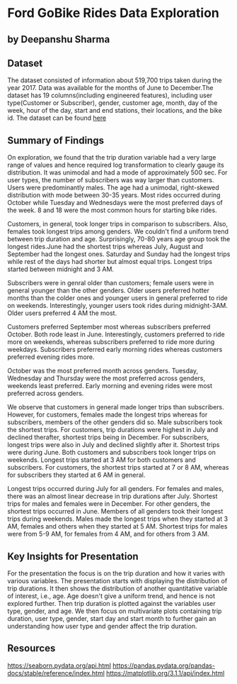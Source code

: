 # Ford GoBike Rides Data Exploration
## by Deepanshu Sharma


## Dataset

The dataset consisted of information about 519,700 trips taken during the year 2017. Data was available for the months of June to December.The dataset has 19 columns(including engineered features), including user type(Customer or Subscriber), gender, customer age, month, day of the week, hour of the day, start and end stations, their locations, and the bike id.
The dataset can be found [here](https://s3.amazonaws.com/baywheels-data/index.html)



## Summary of Findings

On exploration, we found that the trip duration variable had a very large range of values and hence required log transformation to clearly gauge its distribution. It was unimodal and had a mode of approximately 500 sec. For user types, the number of subscribers was way larger than customers. Users were predominantly males. The age had a unimodal, right-skewed distribution with mode between 30-35 years. Most rides occurred during October while Tuesday and Wednesdays were the most preferred days of the week. 8 and 18 were the most common hours for starting bike rides.

Customers, in general, took longer trips in comparison to subscribers. Also, females took longest trips among genders. We couldn't find a uniform trend between trip duration and age. Surprisingly, 70-80 years age group took the longest rides.June had the shortest trips whereas July, August and September had the longest ones. Saturday and Sunday had the longest trips while rest of the days had shorter but almost equal trips. Longest trips started between midnight and 3 AM.

Subscribers were in genral older than customers; female users were in general younger than the other genders. Older users preferred hotter months than the colder ones and younger users in general preferred to ride on weekends. Interestingly, younger users took rides during midnight-3AM. Older users preferred 4 AM the most.

Customers preferred September most whereas subscribers preferred October. Both rode least in June. Interestingly, customers preferred to ride more on weekends, whereas subscribers preferred to ride more during weekdays. Subscribers preferred early morning rides whereas customers preferred evening rides more.

October was the most preferred month across genders. Tuesday, Wednesday and Thursday were the most preferred across genders, weekends least preferred. Early morning and evening rides were most preferred across genders.

We observe that customers in general made longer trips than subscribers. However, for customers, females made the longest trips whereas for subscribers, members of the other genders did so. Male subscribers took the shortest trips. For customers, trip durations were highest in July and declined therafter, shortest trips being in December. For subscribers, longest trips were also in July and declined slightly after it. Shortest trips were during June. Both customers and subscribers took longer trips on weekends. Longest trips started at 3 AM for both customers and subscribers. For customers, the shortest trips started at 7 or 8 AM, whereas for subscribers they started at 6 AM in general.

Longest trips occurred during July for all genders. For females and males, there was an almost linear decrease in trip durations after July. Shortest trips for males and females were in December. For other genders, the shortest trips occurred in June. Members of all genders took their longest trips during weekends. Males made the longest trips when they started at 3 AM, females and others when they started at 5 AM. Shortest trips for males were from 5-9 AM, for females from 4 AM, and for others from 3 AM.



## Key Insights for Presentation

For the presentation the focus is on the trip duration and how it varies with various variables. The presentation starts with displaying the distribution of trip durations. It then shows the distribution of another quantitative variable of interest, i.e., age. Age doesn't give a uniform trend, and hence is not explored further. Then trip duration is plotted against the variables user type, gender, and age. We then focus on multivariate plots containing trip duration, user type, gender, start day and start month to further gain an understanding how user type and gender affect the trip duration.


## Resources

https://seaborn.pydata.org/api.html
https://pandas.pydata.org/pandas-docs/stable/reference/index.html
https://matplotlib.org/3.1.1/api/index.html